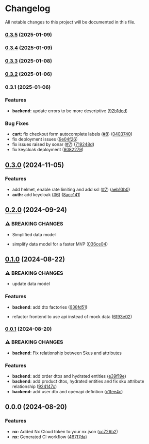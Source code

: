 # Changelog

All notable changes to this project will be documented in this file.

### [0.3.5](https://github.com/christian-wandling/demo-shop-public/compare/v0.3.4...v0.3.5) (2025-01-09)

### [0.3.4](https://github.com/christian-wandling/demo-shop-public/compare/v0.3.3...v0.3.4) (2025-01-09)

### [0.3.3](https://github.com/christian-wandling/demo-shop-public/compare/v0.3.2...v0.3.3) (2025-01-08)

### [0.3.2](https://github.com/christian-wandling/demo-shop-public/compare/v0.3.1...v0.3.2) (2025-01-06)

### 0.3.1 (2025-01-06)


### Features

* **backend:** update errors to be more descriptive ([92b1dcd](https://github.com/christian-wandling/demo-shop-public/commit/92b1dcd725967b9f1c36ce85f52e4c08d2dc203e))


### Bug Fixes

* **cart:** fix checkout form autocomplete labels ([#8](https://github.com/christian-wandling/demo-shop-public/issues/8)) ([0403740](https://github.com/christian-wandling/demo-shop-public/commit/0403740e2325b445e3e7a704c14d3a17a4c6e9fb))
* fix deployment issues ([9e04f26](https://github.com/christian-wandling/demo-shop-public/commit/9e04f268265480f36aed35fc9f712a16a352a982))
* fix issues raised by sonar ([#7](https://github.com/christian-wandling/demo-shop-public/issues/7)) ([719248d](https://github.com/christian-wandling/demo-shop-public/commit/719248d755ac2e54ea445c6c4915d7a10e34f25c))
* fix keycloak deployment ([8082279](https://github.com/christian-wandling/demo-shop-public/commit/8082279bc9454273d5a041b2e6e26262ab4aa01f))

## [0.3.0](https://github.com/christian-wandling/demo-shop/compare/v0.2.0...v0.3.0) (2024-11-05)

### Features

- add helmet, enable rate limiting and add ssl ([#7](https://github.com/christian-wandling/demo-shop/issues/7)) ([aeb10b0](https://github.com/christian-wandling/demo-shop/commit/aeb10b0c7bde08426ee362c0466507318bc36f4f))
- **auth:** add keycloak ([#6](https://github.com/christian-wandling/demo-shop/issues/6)) ([8acc141](https://github.com/christian-wandling/demo-shop/commit/8acc1417032cbe3a91290c9fd7785a752dda95d8))

## [0.2.0](https://github.com/christian-wandling/demo-shop/compare/v0.1.0...v0.2.0) (2024-09-24)

### ⚠ BREAKING CHANGES

- Simplified data model

- simplify data model for a faster MVP ([036ce04](https://github.com/christian-wandling/demo-shop/commit/036ce04fda0d51ed1bf8a7a3e3d227829a210961))

## [0.1.0](https://github.com/christian-wandling/demo-shop/compare/v0.0.1...v0.1.0) (2024-08-22)

### ⚠ BREAKING CHANGES

- update data model

### Features

- **backend:** add dto factories ([638fd51](https://github.com/christian-wandling/demo-shop/commit/638fd51d76531be3e53bc6c2d80a01bcdde5f379))

- refactor frontend to use api instead of mock data ([6f93e02](https://github.com/christian-wandling/demo-shop/commit/6f93e027b4261ddecc1f0d7850df53ebfe3b7903))

### [0.0.1](https://github.com/christian-wandling/demo-shop/compare/v0.0.0...v0.0.1) (2024-08-20)

### ⚠ BREAKING CHANGES

- **backend:** Fix relationship between Skus and attributes

### Features

- **backend:** add order dtos and hydrated entities ([e39f19e](https://github.com/christian-wandling/demo-shop/commit/e39f19e46f26640c844daeb1f251518f1c63d515))
- **backend:** add product dtos, hydrated entities and fix sku attribute relationship ([924147c](https://github.com/christian-wandling/demo-shop/commit/924147c31419c5f7f437cec4d662a9736159bfdd))
- **backend:** add user dto and openapi defintion ([c1fee4c](https://github.com/christian-wandling/demo-shop/commit/c1fee4ce54088ab872cb6ff391c31ffb17cc8777))

## 0.0.0 (2024-08-20)

### Features

- **nx:** Added Nx Cloud token to your nx.json ([cc726b2](https://github.com/christian-wandling/demo-shop/commit/cc726b288a96ebf585cefe036fbbe7ca19880706))
- **nx:** Generated CI workflow ([467f7da](https://github.com/christian-wandling/demo-shop/commit/467f7da6c0b8d5774ec28b534c4ef6d1998843ff))
